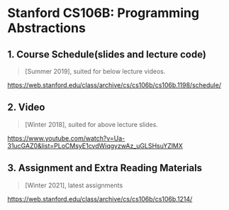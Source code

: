 # Stanford CS106B: Programming Abstractions

## 1. Course Schedule(slides and lecture code)

> [Summer 2019], suited for below lecture videos.

https://web.stanford.edu/class/archive/cs/cs106b/cs106b.1198/schedule/

## 2. Video

> [Winter 2018], suited for above lecture slides.

https://www.youtube.com/watch?v=Ua-31ucGAZ0&list=PLoCMsyE1cvdWiqgyzwAz_uGLSHsuYZlMX

## 3. Assignment and Extra Reading Materials

> [Winter 2021], latest assignments

https://web.stanford.edu/class/archive/cs/cs106b/cs106b.1214/
